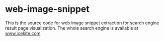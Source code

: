 web-image-snippet
=================

This is the source code for web image snippet extraction for search engine result page visualization. The whole search engine is available at www.icekite.com
